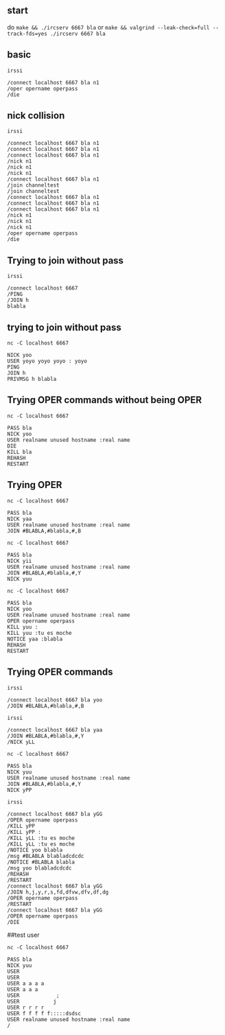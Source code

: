 ## start
do ```make && ./ircserv 6667 bla```
or ```make && valgrind --leak-check=full --track-fds=yes ./ircserv 6667 bla```

## basic
```
irssi

/connect localhost 6667 bla n1
/oper opername operpass
/die
```

## nick collision
```
irssi

/connect localhost 6667 bla n1
/connect localhost 6667 bla n1
/connect localhost 6667 bla n1
/nick n1
/nick n1
/nick n1
/connect localhost 6667 bla n1
/join channeltest
/join channeltest
/connect localhost 6667 bla n1
/connect localhost 6667 bla n1
/connect localhost 6667 bla n1
/nick n1
/nick n1
/nick n1
/oper opername operpass
/die
```

## Trying to join without pass
```
irssi

/connect localhost 6667
/PING
/JOIN h
blabla
```

## trying to join without pass
```
nc -C localhost 6667

NICK yoo
USER yoyo yoyo yoyo : yoyo
PING
JOIN h
PRIVMSG h blabla
```

## Trying OPER commands without being OPER
```
nc -C localhost 6667

PASS bla
NICK yoo
USER realname unused hostname :real name
DIE
KILL bla
REHASH
RESTART
```

## Trying OPER
```
nc -C localhost 6667

PASS bla
NICK yaa
USER realname unused hostname :real name
JOIN #BLABLA,#blabla,#,B
```
```
nc -C localhost 6667

PASS bla
NICK yii
USER realname unused hostname :real name
JOIN #BLABLA,#blabla,#,Y
NICK yuu
```
```
nc -C localhost 6667

PASS bla
NICK yoo
USER realname unused hostname :real name
OPER opername operpass
KILL yuu :
KILL yuu :tu es moche
NOTICE yaa :blabla
REHASH
RESTART
```

## Trying OPER commands
```
irssi

/connect localhost 6667 bla yoo
/JOIN #BLABLA,#blabla,#,B
```
```
irssi

/connect localhost 6667 bla yaa
/JOIN #BLABLA,#blabla,#,Y
/NICK yLL
```
```
nc -C localhost 6667

PASS bla
NICK yuu
USER realname unused hostname :real name
JOIN #BLABLA,#blabla,#,Y
NICK yPP
```
```
irssi

/connect localhost 6667 bla yGG
/OPER opername operpass
/KILL yPP
/KILL yPP :
/KILL yLL :tu es moche
/KILL yLL :tu es moche
/NOTICE yoo blabla
/msg #BLABLA blabladcdcdc
/NOTICE #BLABLA blabla
/msg yoo blabladcdcdc
/REHASH
/RESTART
/connect localhost 6667 bla yGG
/JOIN h,j,y,r,s,fd,dfvw,dfv,df,dg
/OPER opername operpass
/RESTART
/connect localhost 6667 bla yGG
/OPER opername operpass
/DIE
```

##test user
```
nc -C localhost 6667

PASS bla
NICK yuu
USER
USER
USER a a a a
USER a a a
USER            ;
USER           j
USER r r r r
USER f f f f f:::::dsdsc
USER realname unused hostname :real name
/
```
